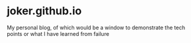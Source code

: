 # joker.github.io

My personal blog, of which would be a window to demonstrate the tech points or what I have learned from failure
